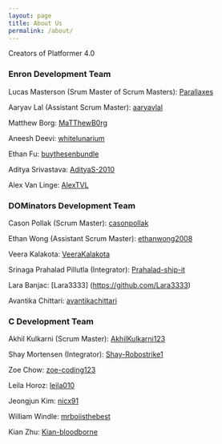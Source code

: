 ```yaml
---
layout: page
title: About Us
permalink: /about/
---
```


Creators of Platformer 4.0

### Enron Development Team
Lucas Masterson (Srum Master of Scrum Masters): [Parallaxes](https://github.com/Parallaxes)

Aaryav Lal (Assistant Scrum Master): [aaryavlal](https://github.com/aaryavlal)

Matthew Borg: [MaTThewB0rg](https://github.com/MaTThewB0rg)

Aneesh Deevi: [whitelunarium](https://github.com/whitelunarium)

Ethan Fu: [buythesenbundle](https://github.com/buythesenbundle)

Aditya Srivastava: [AdityaS-2010](https://github.com/AdityaS-2010)

Alex Van Linge: [AlexTVL](https://github.com/AlexTVL)
 
### DOMinators Development Team
Cason Pollak (Scrum Master): [casonpollak](https://github.com/casonpollak)

Ethan Wong (Assistant Scrum Master): [ethanwong2008](https://github.com/ethanwong2008)

Veera Kalakota: [VeeraKalakota](https://github.com/VeeraKalakota)

Srinaga Prahalad Pillutla (Integrator): [Prahalad-ship-it](https://github.com/prahalad-ship-it)

Lara Banjac: [Lara3333] (https://github.com/Lara3333)

Avantika Chittari: [avantikachittari](https://github.com/avantikachittari)

### C Development Team
Akhil Kulkarni (Scrum Master): [AkhilKulkarni123](https://github.com/AkhilKulkarni123/Akhil_2025_1)

Shay Mortensen (Integrator): [Shay-Robostrike1](https://github.com/Shay-Robostrike1/shay_2025)

Zoe Chow: [zoe-coding123](https://github.com/zoe-coding123/zoe_2025_2)

Leila Horoz: [leila010](https://github.com/leila010/Leila_2025)

Jeongjun Kim: [nicx91](https://github.com/nicx91/jeongjun_2025)

William Windle: [mrboiisthebest](https://github.com/mrboiisthebest/william_2025)

Kian Zhu: [Kian-bloodborne](https://github.com/Kian-bloodborne/Kian_2025)


